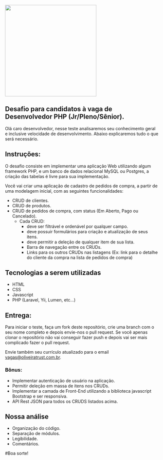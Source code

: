 <p>
    <img src="https://encrypted-tbn0.gstatic.com/images?q=tbn%3AANd9GcQIAOtqQ5is5vwbcEn0ZahZfMxz1QIeAYtFfnLdkCXu1sqAGbnX" width="300">
 </p>

## Desafio para candidatos à vaga de Desenvolvedor PHP (Jr/Pleno/Sênior).
Olá caro desenvolvedor, nesse teste analisaremos seu conhecimento geral e inclusive velocidade de desenvolvimento. Abaixo explicaremos tudo o que será necessário.

## Instruções:
O desafio consiste em implementar uma aplicação Web utilizando algum framework PHP, e um banco de dados relacional MySQL ou Postgres, a criação das tabelas é livre para sua implementação.

Você vai criar uma aplicação de cadastro de pedidos de compra, a partir de uma modelagem inicial, com as seguintes funcionalidades:

+ CRUD de clientes.
+ CRUD de produtos.
+ CRUD de pedidos de compra, com status (Em Aberto, Pago ou Cancelado).
  + Cada CRUD:
    + deve ser filtrável e ordenável por qualquer campo.
    + deve possuir formulários para criação e atualização de seus itens.
    + deve permitir a deleção de qualquer item de sua lista.
    + Barra de navegação entre os CRUDs.
    + Links para os outros CRUDs nas listagens (Ex: link para o detalhe do cliente da compra na lista de pedidos de compra)

## Tecnologias a serem utilizadas
* HTML
* CSS
* Javascript
* PHP (Laravel, Yii, Lumen, etc...)

## Entrega:
Para iniciar o teste, faça um fork deste repositório, crie uma branch com o seu nome completo e depois envie-nos o pull request. Se você apenas clonar o repositório não vai conseguir fazer push e depois vai ser mais complicado fazer o pull request.

Envie também seu currículo atualizado para o email vagas@oliveiratrust.com.br.

### Bônus:

* Implementar autenticação de usuário na aplicação.
* Permitir deleção em massa de itens nos CRUDs.
* Implementar a camada de Front-End utilizando a biblioteca javascript Bootstrap e ser responsiva.
* API Rest JSON para todos os CRUDS listados acima.

## Nossa análise
* Organização do código.
* Separação de módulos.
* Legibilidade.
* Comentários.


#Boa sorte!
